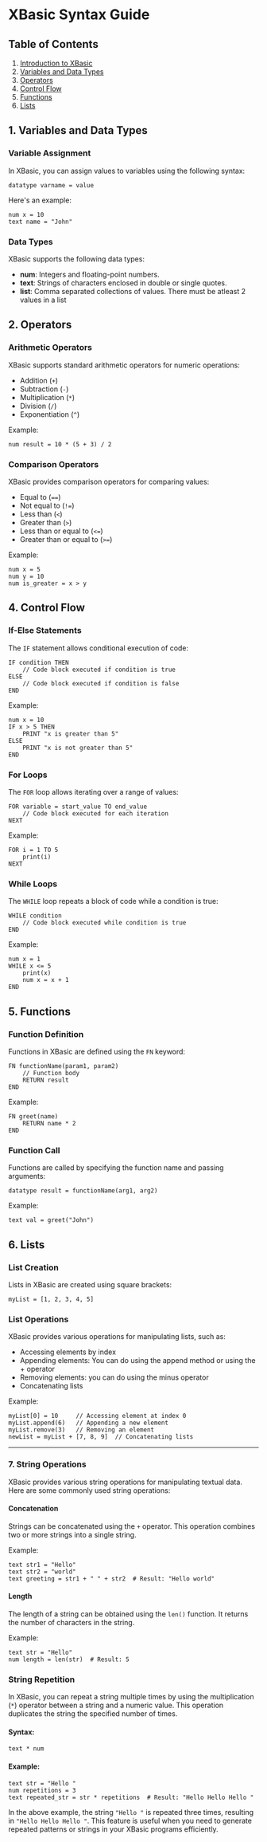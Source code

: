 # XBasic Syntax Guide

## Table of Contents

1. [Introduction to XBasic](#introduction)
2. [Variables and Data Types](#variables-and-data-types)
3. [Operators](#operators)
4. [Control Flow](#control-flow)
5. [Functions](#functions)
6. [Lists](#lists)

<a name="introduction"></a>

## 1. Variables and Data Types

### Variable Assignment

In XBasic, you can assign values to variables using the following syntax:
```xbasic
datatype varname = value
```

Here's an example:

```xbasic
num x = 10
text name = "John"
```

### Data Types

XBasic supports the following data types:

- **num**: Integers and floating-point numbers.
- **text**: Strings of characters enclosed in double or single quotes.
- **list**: Comma separated collections of values. There must be atleast 2 values in a list

<a name="operators"></a>
## 2. Operators

### Arithmetic Operators

XBasic supports standard arithmetic operators for numeric operations:

- Addition (`+`)
- Subtraction (`-`)
- Multiplication (`*`)
- Division (`/`)
- Exponentiation (`^`)

Example:

```xbasic
num result = 10 * (5 + 3) / 2
```

### Comparison Operators

XBasic provides comparison operators for comparing values:

- Equal to (`==`)
- Not equal to (`!=`)
- Less than (`<`)
- Greater than (`>`)
- Less than or equal to (`<=`)
- Greater than or equal to (`>=`)

Example:

```xbasic
num x = 5
num y = 10
num is_greater = x > y
```

<a name="control-flow"></a>
## 4. Control Flow

### If-Else Statements

The `IF` statement allows conditional execution of code:

```xbasic
IF condition THEN
    // Code block executed if condition is true
ELSE
    // Code block executed if condition is false
END
```

Example:

```xbasic
num x = 10
IF x > 5 THEN
    PRINT "x is greater than 5"
ELSE
    PRINT "x is not greater than 5"
END
```

### For Loops

The `FOR` loop allows iterating over a range of values:

```xbasic
FOR variable = start_value TO end_value
    // Code block executed for each iteration
NEXT
```

Example:

```xbasic
FOR i = 1 TO 5
    print(i)
NEXT
```

### While Loops

The `WHILE` loop repeats a block of code while a condition is true:

```xbasic
WHILE condition
    // Code block executed while condition is true
END
```

Example:

```xbasic
num x = 1
WHILE x <= 5
    print(x)
    num x = x + 1
END
```

<a name="functions"></a>
## 5. Functions

### Function Definition

Functions in XBasic are defined using the `FN` keyword:

```xbasic
FN functionName(param1, param2)
    // Function body
    RETURN result
END
```

Example:

```xbasic
FN greet(name)
    RETURN name * 2
END
```

### Function Call

Functions are called by specifying the function name and passing arguments:

```xbasic
datatype result = functionName(arg1, arg2)
```

Example:

```xbasic
text val = greet("John")
```

<a name="lists"></a>
## 6. Lists

### List Creation

Lists in XBasic are created using square brackets:

```xbasic
myList = [1, 2, 3, 4, 5]
```

### List Operations

XBasic provides various operations for manipulating lists, such as:

- Accessing elements by index
- Appending elements: You can do using the append method or using the + operator
- Removing elements: you can do using the minus operator
- Concatenating lists

Example:

```xbasic
myList[0] = 10     // Accessing element at index 0
myList.append(6)   // Appending a new element
myList.remove(3)   // Removing an element
newList = myList + [7, 8, 9]  // Concatenating lists
```

---


### 7. String Operations

XBasic provides various string operations for manipulating textual data. Here are some commonly used string operations:

#### Concatenation
Strings can be concatenated using the `+` operator. This operation combines two or more strings into a single string.

Example:
```xbasic
text str1 = "Hello"
text str2 = "world"
text greeting = str1 + " " + str2  # Result: "Hello world"
```

#### Length
The length of a string can be obtained using the `len()` function. It returns the number of characters in the string.

Example:
```xbasic
text str = "Hello"
num length = len(str)  # Result: 5
```

### String Repetition

In XBasic, you can repeat a string multiple times by using the multiplication (`*`) operator between a string and a numeric value. This operation duplicates the string the specified number of times.

#### Syntax:
```
text * num
```

#### Example:
```xbasic
text str = "Hello "
num repetitions = 3
text repeated_str = str * repetitions  # Result: "Hello Hello Hello "
```

In the above example, the string `"Hello "` is repeated three times, resulting in `"Hello Hello Hello "`. This feature is useful when you need to generate repeated patterns or strings in your XBasic programs efficiently.